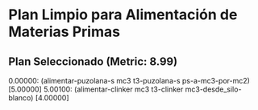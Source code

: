 # Plan Limpio para Alimentación de Materias Primas

## Plan Seleccionado (Metric: 8.99)

0.00000: (alimentar-puzolana-s mc3 t3-puzolana-s ps-a-mc3-por-mc2) [5.00000]
5.00100: (alimentar-clinker mc3 t3-clinker mc3-desde_silo-blanco) [4.00000]